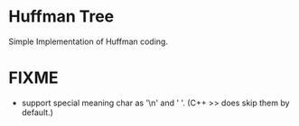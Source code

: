 # Huffman Tree
Simple Implementation of Huffman coding.
# FIXME
- support special meaning char as '\n' and ' '. (C++ >> does skip them by default.)

